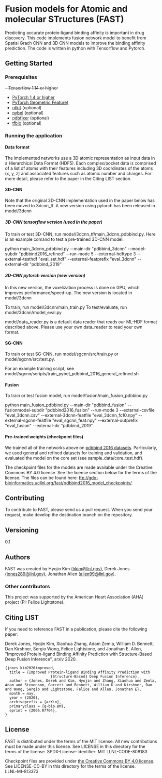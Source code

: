 # Fusion models for Atomic and molecular STructures (FAST)

Predicting accurate protein-ligand binding affinity is important in drug discovery. This code implements fusion network model to benefit from Spatial Grach CNN and 3D CNN models to improve the binding affinity prediction. The code is written in python with Tensorflow and Pytorch.  

 

## Getting Started

### Prerequisites

~~- Tensorflow 1.14 or higher~~
- [PyTorch 1.4 or higher](https://pytorch.org)
- [PyTorch Geometric Feature)](https://github.com/rusty1s/pytorch_geometric)
- [rdkit](rdkit.org) (optional)
- [pybel](https://github.com/pybel/pybel)  (optional)
- [pdbfixer](https://github.com/openmm/pdbfixer)  (optional)
- [tfbio](https://gitlab.com/cheminfIBB/tfbio)  (optional)


### Running the application

#### Data format

The implemented networks use a 3D atomic representation as input data in a Hierarchical Data Format (HDF5). 
Each complex/pocket data is comprised of a list of atoms with their features including 3D coordinates of the atoms (x, y, z) and associated features such as atomic number and charges. For more detail, please refer to the paper in the Citing LIST section.  


#### 3D-CNN

Note that the original 3D-CNN implementation used in the paper below has been moved to 3dcnn_tf. A new version using pytorch has been released in model/3dcnn


##### 3D-CNN tensorflow version (used in the paper)

To train or test 3D-CNN, run model/3dcnn_tf/main_3dcnn_pdbbind.py. 
Here is an example comand to test a pre-trained 3D-CNN model:

python main_3dcnn_pdbbind.py --main-dir "pdbbind_3dcnn" --model-subdir "pdbbind2016_refined" --run-mode 5 --external-hdftype 3 --external-testhdf "eval_set.hdf" --external-featprefix "eval_3dcnn" --external-dir "pdbbind_2019"


##### 3D-CNN pytorch version (new version)

In this new version, the voxelization process is done on GPU, which improves performance/speed-up. The new version is located in model/3dcnn

To train, run model/3dcnn/main_train.py
To test/evaluate, run model/3dcnn/model_eval.py

model/data_reader.py is a default data reader that reads our ML-HDF format described above. Please use your own data_reader to read your own format.


#### SG-CNN

To train or test SG-CNN, run model/sgcnn/src/train.py or model/sgcnn/src/test.py. 

For an example training script, see model/sgcnn/scripts/train_pybel_pdbbind_2016_general_refined.sh 


#### Fusion

To train or test fusion model, run model/fusion/main_fusion_pdbbind.py

python main_fusion_pdbbind.py --main-dir "pdbbind_fusion" --fusionmodel-subdir "pdbbind2016_fusion" --run-mode 3 --external-csvfile "eval_3dcnn.csv" --external-3dcnn-featfile "eval_3dcnn_fc10.npy" --external-sgcnn-featfile "eval_sgcnn_feat.npy" --external-outprefix "eval_fusion" --external-dir "pdbbind_2019"


#### Pre-trained weights (checkpoint files)

We trained all of the networks above on [pdbbind 2016 datasets](http://www.pdbbind.org.cn). Particularly, we used general and refined datasets for training and validation, and evaluated the model on the core set (see sample_data/core_test.hdf). 

The checkpoint files for the models are made available under the Creative Commons BY 4.0 license. See the license section below for the terms of the license. The files can be found here: ftp://gdo-bioinformatics.ucllnl.org/fast/pdbbind2016_model_checkpoints/. 



## Contributing

To contribute to FAST, please send us a pull request. When you send your request, make develop 
the destination branch on the repository.
 


## Versioning
0.1



## Authors

FAST was created by Hyojin Kim (hkim@llnl.gov), Derek Jones (jones289@llnl.gov), Jonathan Allen (allen99@llnl.gov). 

### Other contributors
This project was supported by the American Heart Association (AHA) project (PI: Felice Lightstone). 



## Citing LIST

If you need to reference FAST in a publication, please cite the following paper:

Derek Jones, Hyojin Kim, Xiaohua Zhang, Adam Zemla, William D. Bennett, Dan Kirshner, Sergio Wong, Felice
Lightstone, and Jonathan E. Allen, "Improved Protein-ligand Binding Affinity Prediction with Structure-Based Deep Fusion Inference", arxiv 2020. 

```
{jones_kim2020improved,
  title = {Improved Protein-ligand Binding Affinity Prediction with
                     {Structure-Based} Deep Fusion Inference},
  author = {Jones, Derek and Kim, Hyojin and Zhang, Xiaohua and Zemla, Adam and Stevenson, Garrett and Bennett, William D and Kirshner, Dan and Wong, Sergio and Lightstone, Felice and Allen, Jonathan E},
  month = may,
  year = {2020},
  archiveprefix = {arXiv},
  primaryclass = {q-bio.BM},
  eprint = {2005.07704},
}
```


## License
FAST is distributed under the terms of the MIT license. All new contributions must be made under this license. See LICENSE in this directory for the terms of the license.
SPDX-License-Identifier: MIT
LLNL-CODE-808183

Checkpoint files are provided under [the Creative Commons BY 4.0 license](https://creativecommons.org/licenses/by/4.0/). See LICENSE-CC-BY in this directory for the terms of the license.  
LLNL-MI-813373

